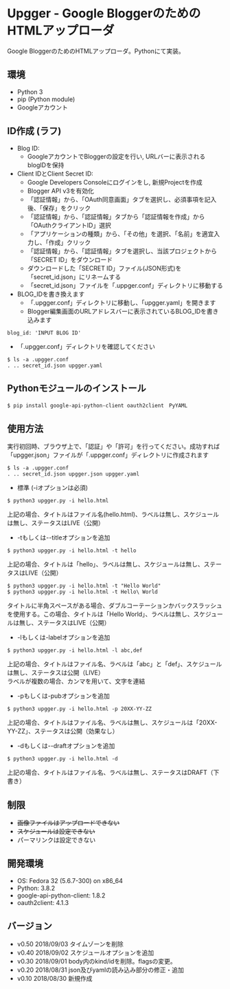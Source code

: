 # Upgger - Google BloggerのためのHTMLアップローダ
Google BloggerのためのHTMLアップローダ。Pythonにて実装。

## 環境
* Python 3
* pip (Python module)
* Googleアカウント

## ID作成 (ラフ)
* Blog ID:
	- GoogleアカウントでBloggerの設定を行い, URLバーに表示されるblogIDを保持
* Client IDとClient Secret ID:
	- Google Developers Consoleにログインをし, 新規Projectを作成
	- Blogger API v3を有効化
	- 「認証情報」から、「OAuth同意画面」タブを選択し、必須事項を記入後、「保存」をクリック
	- 「認証情報」から、「認証情報」タブから「認証情報を作成」から「OAuthクライアントID」選択
	- 「アプリケーションの種類」から、「その他」を選択、「名前」を適宜入力し、「作成」クリック
	- 「認証情報」から、「認証情報」タブを選択し、当該プロジェクトから「SECRET ID」をダウンロード
	- ダウンロードした「SECRET ID」ファイル(JSON形式)を「secret_id.json」にリネームする
	- 「secret_id.json」ファイルを「.uppger.conf」ディレクトリに移動する
* BLOG_IDを書き換えます
	- 「.upgger.conf」ディレクトリに移動し、「upgger.yaml」を開きます
	- Blogger編集画面のURLアドレスバーに表示されているBLOG_IDを書き込みます
```
blog_id: 'INPUT BLOG ID'
```
* 「.upgger.conf」ディレクトリを確認してください
```
$ ls -a .upgger.conf
. .. secret_id.json upgger.yaml
```

## Pythonモジュールのインストール
```
$ pip install google-api-python-client oauth2client　PyYAML
```

## 使用方法
実行初回時、ブラウザ上で、「認証」や「許可」を行ってください。成功すれば「upgger.json」ファイルが「.uppger.conf」ディレクトリに作成されます
```
$ ls -a .upgger.conf
. .. secret_id.json upgger.json upgger.yaml
```

* 標準 (-iオプションは必須)
```
$ python3 upgger.py -i hello.html
```
上記の場合、タイトルはファイル名(hello.html)、ラベルは無し、スケジュールは無し、ステータスはLIVE（公開）

* -tもしくは--titleオプションを追加
```
$ python3 upgger.py -i hello.html -t hello
```
上記の場合、タイトルは「hello」、ラベルは無し、スケジュールは無し、ステータスはLIVE（公開）
```
$ python3 upgger.py -i hello.html -t "Hello World"
$ python3 upgger.py -i hello.html -t Hello\ World
```
タイトルに半角スペースがある場合、ダブルコーテーションかバックスラッシュを使用する。この場合、タイトルは「Hello World」、ラベルは無し、スケジュールは無し、ステータスはLIVE（公開）

* -lもしくは-labelオプションを追加
```
$ python3 upgger.py -i hello.html -l abc,def
```
上記の場合、タイトルはファイル名、ラベルは「abc」と「def」、スケジュールは無し、ステータスは公開（LIVE）  
ラベルが複数の場合、カンマを用いて、文字を連結

* -pもしくは-pubオプションを追加
```
$ python3 upgger.py -i hello.html -p 20XX-YY-ZZ
```
上記の場合、タイトルはファイル名、ラベルは無し、スケジュールは「20XX-YY-ZZ」、ステータスは公開（効果なし）

* -dもしくは--draftオプションを追加
```
$ python3 upgger.py -i hello.html -d
```
上記の場合、タイトルはファイル名、ラベルは無し、ステータスはDRAFT（下書き）

## 制限
*  ~~画像ファイルはアップロードできない~~
*  ~~スケジュールは設定できない~~
* パーマリンクは設定できない

## 開発環境
* OS: Fedora 32 (5.6.7-300) on x86_64
* Python: 3.8.2
* google-api-python-client: 1.8.2
* oauth2client: 4.1.3

## バージョン
* v0.50 2018/09/03 タイムゾーンを削除
* v0.40 2018/09/02 スケジュールオプションを追加
* v0.30 2018/09/01 body内のkind/idを削除。flagsの変更。
* v0.20 2018/08/31 json及びyamlの読み込み部分の修正・追加
* v0.10 2018/08/30 新規作成
